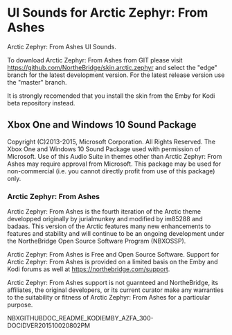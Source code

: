 # UI Sounds for Arctic Zephyr: From Ashes
Arctic Zephyr: From Ashes UI Sounds.

To download Arctic Zephyr: From Ashes from GIT please visit https://github.com/NortheBridge/skin.arctic.zephyr and select the "edge" branch for the latest development version. For the latest release version use the "master" branch.

It is strongly recomended that you install the skin from the Emby for Kodi beta repository instead.

## Xbox One and Windows 10 Sound Package
Copyright (C)2013-2015, Microsoft Corporation. All Rights Reserved. The Xbox One and Windows 10 Sound Package used with permission of Microsoft. Use of this Audio Suite in themes other than Arctic Zephyr: From Ashes may require approval from Microsoft. This package may be used for non-commercial (i.e. you cannot directly profit from use of this package) only.

### Arctic Zephyr: From Ashes
Arctic Zephyr: From Ashes is the fourth iteration of the Arctic theme developped originally by jurialmunkey and modified by im85288 and badaas. This version of the Arctic features many new enhancements to features and stability and will continue to be an ongoing development under the NortheBridge Open Source Software Program (NBXOSSP).

Arctic Zephyr: From Ashes is Free and Open Source Software. Support for Arctic Zephyr: From Ashes is provided on a limited basis on the Emby and Kodi forums as well at https://northebridge.com/support.

Arctic Zephyr: From Ashes support is not guarnteed and NortheBridge, its affiliates, the original developers, or its current curator make any warranties to the suitability or fitness of Arctic Zephyr: From Ashes for a particular purpose.

NBXGITHUBDOC_README_KODIEMBY_AZFA_300-DOCIDVER201510020802PM
